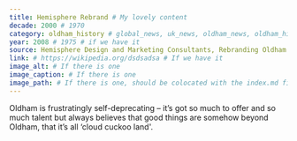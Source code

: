 ```yaml
---
title: Hemisphere Rebrand # My lovely content
decade: 2000 # 1970
category: oldham_history # global_news, uk_news, oldham_news, oldham_history, towers, surrounding_estate # Always exactly one category
year: 2008 # 1975 # if we have it
source: Hemisphere Design and Marketing Consultants, Rebranding Oldham (2008) # Sheila # If we have it
link: # https://wikipedia.org/dsdsadsa # If we have it
image_alt: # If there is one
image_caption: # If there is one
image_path: # If there is one, should be colocated with the index.md file in the folder
---
```


Oldham is frustratingly self-deprecating – it’s got so much to offer and so much talent but always believes that good things are somehow beyond Oldham, that it’s all ‘cloud cuckoo land'.